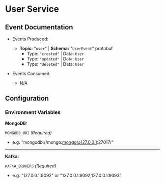 # User Service

## Event Documentation

* Events Produced:
  * **Topic:** "``user``" | **Schema:** "``UserEvent``" protobuf
    * Type: ``"created"`` | Data: ``User``
    * Type: ``"updated"`` | Data: ``User``
    * Type: ``"deleted"`` | Data: ``User``

* Events Consumed:
  * N/A

## Configuration

### Environment Variables

**MongoDB:**

``MONGODB_URI`` *(Required)*

- e.g. "mongodb://mongo:mongo@127.0.0.1:27017/"

---

**Kafka:**

``KAFKA_BROKERS`` *(Required)*

- e.g. "127.0.0.1:9092" or "127.0.0.1:9092,127.0.0.1:9093"